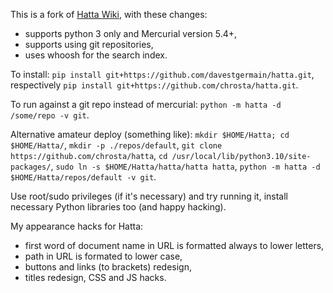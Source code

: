 This is a fork of [Hatta Wiki](http://hatta-wiki.org), with these changes:
* supports python 3 only and Mercurial version 5.4+,
* supports using git repositories,
* uses whoosh for the search index.

To install:
`pip install git+https://github.com/davestgermain/hatta.git`,
respectively `pip install git+https://github.com/chrosta/hatta.git`.

To run against a git repo instead of mercurial:
`python -m hatta -d /some/repo -v git`.

Alternative amateur deploy (something like):
`mkdir $HOME/Hatta; cd $HOME/Hatta/`, 
`mkdir -p ./repos/default`, 
`git clone https://github.com/chrosta/hatta`, 
`cd /usr/local/lib/python3.10/site-packages/`, 
`sudo ln -s $HOME/Hatta/hatta/hatta hatta`, 
`python -m hatta -d $HOME/Hatta/repos/default -v git`.

Use root/sudo privileges (if it's necessary) and try running it, install necessary Python libraries too (and happy hacking).

My appearance hacks for Hatta:
* first word of document name in URL is formatted always to lower letters,
* path in URL is formated to lower case,
* buttons and links (to brackets) redesign,
* titles redesign, CSS and JS hacks.
